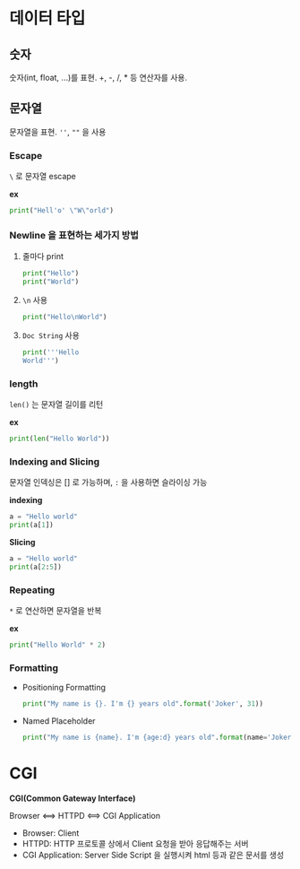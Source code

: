 # 데이터 타입

## 숫자

숫자(int, float, ...)를 표현. +, -, /, * 등 연산자를 사용.

## 문자열

문자열을 표현. `''`, `""` 을 사용

### Escape

`\` 로 문자열 escape

**ex**
```python
print("Hell'o' \"W\"orld")
```

### Newline 을 표현하는 세가지 방법

1. 줄마다 print
   ```python
   print("Hello")
   print("World")
   ```
1. `\n` 사용
   ```python
   print("Hello\nWorld")
   ```
1. `Doc String` 사용
   ```python
   print('''Hello
   World''')
   ```

### length

`len()` 는 문자열 길이를 리턴

**ex**
```python
print(len("Hello World"))
```

### Indexing and Slicing

문자열 인덱싱은 [] 로 가능하며, `:` 을 사용하면 슬라이싱 가능

**indexing**
```python
a = "Hello world"
print(a[1])
```

**Slicing**
```python
a = "Hello world"
print(a[2:5])
```

### Repeating

`*` 로 연산하면 문자열을 반복

**ex**
```python
print("Hello World" * 2)
```

### Formatting

- Positioning Formatting
  ```python
  print("My name is {}. I'm {} years old".format('Joker', 31))
  ```
- Named Placeholder
  ```python
  print("My name is {name}. I'm {age:d} years old".format(name='Joker' , age=31))
  ```

# CGI

**CGI(Common Gateway Interface)**

Browser <==> HTTPD <==> CGI Application

- Browser: Client
- HTTPD: HTTP 프로토콜 상에서 Client 요청을 받아 응답해주는 서버
- CGI Application: Server Side Script 을 실행시켜 html 등과 같은 문서를 생성